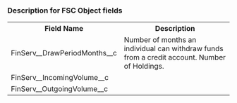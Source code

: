 ### Description for FSC Object fields
<table>
<tr>
    <th>Field Name</th>
    <th>Description</th>
</tr>
<tr>
        <td>FinServ__DrawPeriodMonths__c</td> 
        <td>Number of months an individual can withdraw funds from a credit account. Number of Holdings.</td>
</tr>

<tr>
        <td>FinServ__IncomingVolume__c</td> 
        <td></td>
</tr>

<tr>
        <td>FinServ__OutgoingVolume__c</td> 
        <td></td>
</tr>

</table>
